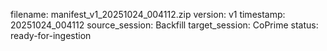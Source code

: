 filename: manifest_v1_20251024_004112.zip
version: v1
timestamp: 20251024_004112
source_session: Backfill
target_session: CoPrime
status: ready-for-ingestion
